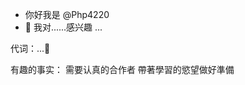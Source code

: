 - 你好我是 @Php4220
- 👀  我对......感兴趣
...

代词：...👀 

有趣的事实：
需要认真的合作者   帶著學習的慾望做好準備
<!---
Php4220/Php4220 is a ✨ special ✨ repository because its `README.md` (this file) appears on your GitHub profile.
You can click the Preview link to take a look at your changes.
--->

